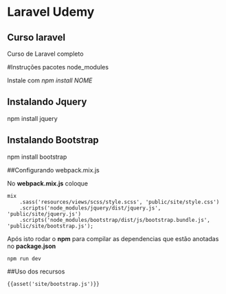 # Laravel Udemy
## Curso laravel

Curso de Laravel completo

#Instruções pacotes node_modules

Instale com *npm install NOME*

## Instalando Jquery 
npm install jquery


## Instalando Bootstrap 
npm install bootstrap

##Configurando webpack.mix.js

No **webpack.mix.js** coloque 

```
mix
	.sass('resources/views/scss/style.scss', 'public/site/style.css')
	.scripts('node_modules/jquery/dist/jquery.js', 'public/site/jquery.js')
	.scripts('node_modules/bootstrap/dist/js/bootstrap.bundle.js', 'public/site/bootstrap.js');	
```

Após isto rodar o **npm** para compilar as dependencias que estão anotadas no **package.json**

```
npm run dev
```
##Uso dos recursos

```
{{asset('site/bootstrap.js')}}
```


